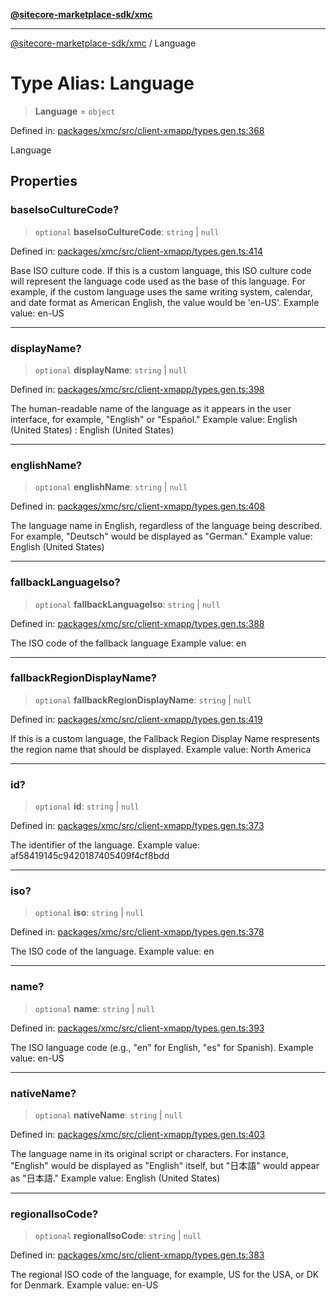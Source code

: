 [**@sitecore-marketplace-sdk/xmc**](../README.md)

***

[@sitecore-marketplace-sdk/xmc](../README.md) / Language

# Type Alias: Language

> **Language** = `object`

Defined in: [packages/xmc/src/client-xmapp/types.gen.ts:368](https://github.com/Sitecore/sitecore-marketplace-sdk/blob/af886e6134b8d1079ef5b8ef70b7eb2f1d9c8aeb/packages/xmc/src/client-xmapp/types.gen.ts#L368)

Language

## Properties

### baseIsoCultureCode?

> `optional` **baseIsoCultureCode**: `string` \| `null`

Defined in: [packages/xmc/src/client-xmapp/types.gen.ts:414](https://github.com/Sitecore/sitecore-marketplace-sdk/blob/af886e6134b8d1079ef5b8ef70b7eb2f1d9c8aeb/packages/xmc/src/client-xmapp/types.gen.ts#L414)

Base ISO culture code. If this is a custom language, this ISO culture code will represent the language code used as the base of this language.
For example, if the custom language uses the same writing system, calendar, and date format as American English, the value would be 'en-US'.
Example value: en-US

***

### displayName?

> `optional` **displayName**: `string` \| `null`

Defined in: [packages/xmc/src/client-xmapp/types.gen.ts:398](https://github.com/Sitecore/sitecore-marketplace-sdk/blob/af886e6134b8d1079ef5b8ef70b7eb2f1d9c8aeb/packages/xmc/src/client-xmapp/types.gen.ts#L398)

The human-readable name of the language as it appears in the user interface, for example, "English" or "Español."
Example value: English (United States) : English (United States)

***

### englishName?

> `optional` **englishName**: `string` \| `null`

Defined in: [packages/xmc/src/client-xmapp/types.gen.ts:408](https://github.com/Sitecore/sitecore-marketplace-sdk/blob/af886e6134b8d1079ef5b8ef70b7eb2f1d9c8aeb/packages/xmc/src/client-xmapp/types.gen.ts#L408)

The language name in English, regardless of the language being described. For example, "Deutsch" would be displayed as "German."
Example value: English (United States)

***

### fallbackLanguageIso?

> `optional` **fallbackLanguageIso**: `string` \| `null`

Defined in: [packages/xmc/src/client-xmapp/types.gen.ts:388](https://github.com/Sitecore/sitecore-marketplace-sdk/blob/af886e6134b8d1079ef5b8ef70b7eb2f1d9c8aeb/packages/xmc/src/client-xmapp/types.gen.ts#L388)

The ISO code of the fallback language
Example value: en

***

### fallbackRegionDisplayName?

> `optional` **fallbackRegionDisplayName**: `string` \| `null`

Defined in: [packages/xmc/src/client-xmapp/types.gen.ts:419](https://github.com/Sitecore/sitecore-marketplace-sdk/blob/af886e6134b8d1079ef5b8ef70b7eb2f1d9c8aeb/packages/xmc/src/client-xmapp/types.gen.ts#L419)

If this is a custom language, the Fallback Region Display Name respresents the region name that should be displayed.
Example value: North America

***

### id?

> `optional` **id**: `string` \| `null`

Defined in: [packages/xmc/src/client-xmapp/types.gen.ts:373](https://github.com/Sitecore/sitecore-marketplace-sdk/blob/af886e6134b8d1079ef5b8ef70b7eb2f1d9c8aeb/packages/xmc/src/client-xmapp/types.gen.ts#L373)

The identifier of the language.
Example value: af58419145c9420187405409f4cf8bdd

***

### iso?

> `optional` **iso**: `string` \| `null`

Defined in: [packages/xmc/src/client-xmapp/types.gen.ts:378](https://github.com/Sitecore/sitecore-marketplace-sdk/blob/af886e6134b8d1079ef5b8ef70b7eb2f1d9c8aeb/packages/xmc/src/client-xmapp/types.gen.ts#L378)

The ISO code of the language.
Example value: en

***

### name?

> `optional` **name**: `string` \| `null`

Defined in: [packages/xmc/src/client-xmapp/types.gen.ts:393](https://github.com/Sitecore/sitecore-marketplace-sdk/blob/af886e6134b8d1079ef5b8ef70b7eb2f1d9c8aeb/packages/xmc/src/client-xmapp/types.gen.ts#L393)

The ISO language code (e.g., "en" for English, "es" for Spanish).
Example value: en-US

***

### nativeName?

> `optional` **nativeName**: `string` \| `null`

Defined in: [packages/xmc/src/client-xmapp/types.gen.ts:403](https://github.com/Sitecore/sitecore-marketplace-sdk/blob/af886e6134b8d1079ef5b8ef70b7eb2f1d9c8aeb/packages/xmc/src/client-xmapp/types.gen.ts#L403)

The language name in its original script or characters. For instance, "English" would be displayed as "English" itself, but "日本語" would appear as "日本語."
Example value: English (United States)

***

### regionalIsoCode?

> `optional` **regionalIsoCode**: `string` \| `null`

Defined in: [packages/xmc/src/client-xmapp/types.gen.ts:383](https://github.com/Sitecore/sitecore-marketplace-sdk/blob/af886e6134b8d1079ef5b8ef70b7eb2f1d9c8aeb/packages/xmc/src/client-xmapp/types.gen.ts#L383)

The regional ISO code of the language, for example, US for the USA, or DK for Denmark.
Example value: en-US
